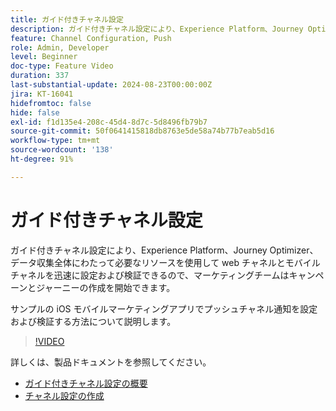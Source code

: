 ```yaml
---
title: ガイド付きチャネル設定
description: ガイド付きチャネル設定により、Experience Platform、Journey Optimizer、データ収集全体にわたって必要なリソースを使用して web チャネルとモバイルチャネルを迅速に設定および検証できるので、マーケティングチームはキャンペーンとジャーニーの作成を開始できます。サンプルの iOS モバイルマーケティングアプリでプッシュチャネル通知を設定および検証する方法について説明します。
feature: Channel Configuration, Push
role: Admin, Developer
level: Beginner
doc-type: Feature Video
duration: 337
last-substantial-update: 2024-08-23T00:00:00Z
jira: KT-16041
hidefromtoc: false
hide: false
exl-id: f1d135e4-208c-45d4-8d7c-5d8496fb79b7
source-git-commit: 50f0641415818db8763e5de58a74b77b7eab5d16
workflow-type: tm+mt
source-wordcount: '138'
ht-degree: 91%

---
```


# ガイド付きチャネル設定

ガイド付きチャネル設定により、Experience Platform、Journey Optimizer、データ収集全体にわたって必要なリソースを使用して web チャネルとモバイルチャネルを迅速に設定および検証できるので、マーケティングチームはキャンペーンとジャーニーの作成を開始できます。

サンプルの iOS モバイルマーケティングアプリでプッシュチャネル通知を設定および検証する方法について説明します。

>[!VIDEO](https://video.tv.adobe.com/v/3433053/?learn=on)

詳しくは、製品ドキュメントを参照してください。

* [ ガイド付きチャネル設定の概要 ](https://experienceleague.adobe.com/docs/journey-optimizer/using/configuration/guided-setup/set-mobile-config.html)
* [ チャネル設定の作成 ](https://experienceleague.adobe.com/docs/journey-optimizer/using/configuration/guided-setup/create-channel-set-up.html)
